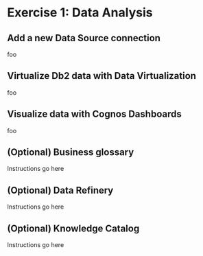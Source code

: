 # Exercise 1: Data Analysis

## Add a new Data Source connection

foo

## Virtualize Db2 data with Data Virtualization

foo

## Visualize data with Cognos Dashboards

foo

## (Optional) Business glossary

Instructions go here

## (Optional) Data Refinery

Instructions go here

## (Optional) Knowledge Catalog

Instructions go here
